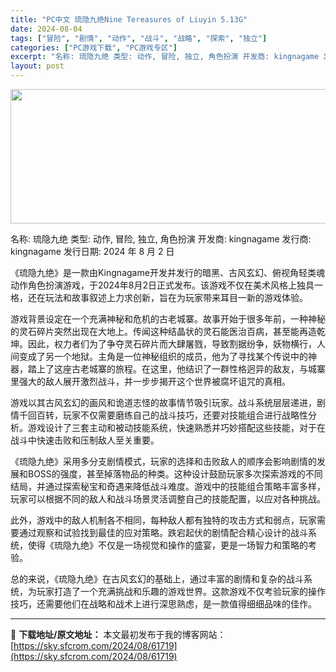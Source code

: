 ```yaml
---
title: "PC中文 琉隐九绝Nine Tereasures of Liuyin 5.13G"
date: 2024-08-04
tags: ["冒险", "剧情", "动作", "战斗", "战略", "探索", "独立"]
categories: ["PC游戏下载", "PC游戏专区"]
excerpt: "名称: 琉隐九绝 类型: 动作, 冒险, 独立, 角色扮演 开发商: kingnagame 发行商: kingnagame 发行日期: 2024 年 8 月 2 日 《琉隐九绝》是一款由Kingnagame开发并发行的暗黑、古风玄幻、俯视角轻类魂动作角色扮演游戏，于2024年8月2日正式发布。该游戏&hellip;"
layout: post
---
```


<img class="aligncenter size-full wp-image-61720" src="https://sky.sfcrom.com/wp-content/uploads/2024/08/2024080404385415.webp" alt="" width="660" height="215" />

名称: 琉隐九绝
类型: 动作, 冒险, 独立, 角色扮演
开发商: kingnagame
发行商: kingnagame
发行日期: 2024 年 8 月 2 日

《琉隐九绝》是一款由Kingnagame开发并发行的暗黑、古风玄幻、俯视角轻类魂动作角色扮演游戏，于2024年8月2日正式发布。该游戏不仅在美术风格上独具一格，还在玩法和故事叙述上力求创新，旨在为玩家带来耳目一新的游戏体验。

游戏背景设定在一个充满神秘和危机的古老城寨。故事开始于很多年前，一种神秘的灵石碎片突然出现在大地上。传闻这种结晶状的灵石能医治百病，甚至能再造乾坤。因此，权力者们为了争夺灵石碎片而大肆屠戮，导致割据纷争，妖物横行，人间变成了另一个地狱。主角是一位神秘组织的成员，他为了寻找某个传说中的神器，踏上了这座古老城寨的旅程。在这里，他结识了一群性格迥异的敌友，与城寨里强大的敌人展开激烈战斗，并一步步揭开这个世界被腐坏诅咒的真相。

游戏以其古风玄幻的画风和诡道志怪的故事情节吸引玩家。战斗系统层层递进，剧情千回百转，玩家不仅需要磨练自己的战斗技巧，还要对技能组合进行战略性分析。游戏设计了三套主动和被动技能系统，快速熟悉并巧妙搭配这些技能，对于在战斗中快速击败和压制敌人至关重要。

《琉隐九绝》采用多分支剧情模式，玩家的选择和击败敌人的顺序会影响剧情的发展和BOSS的强度，甚至掉落物品的种类。这种设计鼓励玩家多次探索游戏的不同结局，并通过探索秘宝和奇遇来降低战斗难度。游戏中的技能组合策略丰富多样，玩家可以根据不同的敌人和战斗场景灵活调整自己的技能配置，以应对各种挑战。

此外，游戏中的敌人机制各不相同，每种敌人都有独特的攻击方式和弱点，玩家需要通过观察和试验找到最佳的应对策略。跌宕起伏的剧情配合精心设计的战斗系统，使得《琉隐九绝》不仅是一场视觉和操作的盛宴，更是一场智力和策略的考验。

总的来说，《琉隐九绝》在古风玄幻的基础上，通过丰富的剧情和复杂的战斗系统，为玩家打造了一个充满挑战和乐趣的游戏世界。这款游戏不仅考验玩家的操作技巧，还需要他们在战略和战术上进行深思熟虑，是一款值得细细品味的佳作。

---
📖 **下载地址/原文地址：** 本文最初发布于我的博客网站：[https://sky.sfcrom.com/2024/08/61719](https://sky.sfcrom.com/2024/08/61719)
